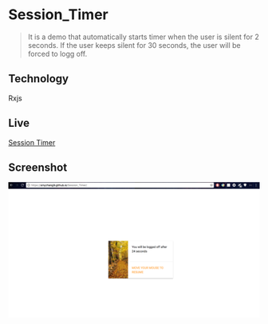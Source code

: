 # Session_Timer
> It is a demo that automatically starts timer when the user is silent for 2 seconds. If the user keeps silent for 30 seconds, the user will be forced to logg off.
## Technology
Rxjs  
## Live
[Session Timer](https://xinyzhang9.github.io/Session_Timer/)  
## Screenshot
![alt tag](https://raw.githubusercontent.com/xinyzhang9/Session_Timer/master/screen2.png)
